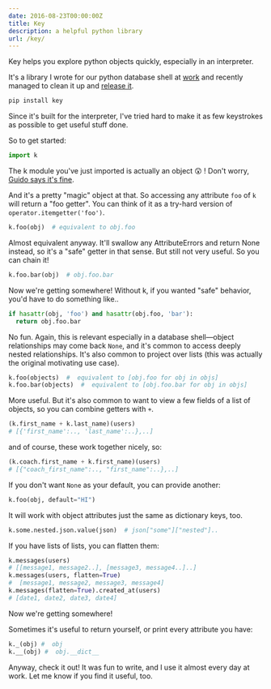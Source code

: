 ```yaml
---
date: 2016-08-23T00:00:00Z
title: Key
description: a helpful python library
url: /key/
---
```


Key helps you explore python objects quickly, especially in an interpreter.

It's a library I wrote for our python database shell at [work](https://www.welkinhealth.com)
and recently managed to clean it up and [release it](https://pypi.python.org/pypi/key).

``` bash
pip install key
```

Since it's built for the interpreter, I've tried hard to make it as few keystrokes
as possible to get useful stuff done.

So to get started:

``` python
import k
```

The k module you've just imported is actually an object 😲 ! Don't worry, [Guido says it's fine](https://mail.python.org/pipermail/python-ideas/2012-May/014969.html).

And it's a pretty "magic" object at that. So accessing any attribute `foo` of `k` will
return a "foo getter". You can think of it as a try-hard version of `operator.itemgetter('foo')`.

``` python
k.foo(obj)  # equivalent to obj.foo
```

Almost equivalent anyway. It'll swallow any AttributeErrors and return None instead, so it's a "safe" getter in that sense. But still not very useful. So you can chain it!

``` python
k.foo.bar(obj)  # obj.foo.bar
```

Now we're getting somewhere! Without k, if you wanted "safe" behavior, you'd have to do something like..

``` python
if hasattr(obj, 'foo') and hasattr(obj.foo, 'bar'):
  return obj.foo.bar
```

No fun. Again, this is relevant especially in a database shell—object relationships may come back `None`, and it's common to access deeply nested relationships. It's also common to project over lists (this was actually the original motivating use case).

``` python
k.foo(objects)  #  equivalent to [obj.foo for obj in objs]
k.foo.bar(objects)  #  equivalent to [obj.foo.bar for obj in objs]
```

More useful. But it's also common to want to view a few fields of a list of objects, so you can combine getters with `+`.

``` python
(k.first_name + k.last_name)(users)  
# [{'first_name':.., 'last_name':..},..]
```

and of course, these work together nicely, so:

``` python
(k.coach.first_name + k.first_name)(users)  
# [{"coach_first_name":.., "first_name":..},..]
```

If you don't want `None` as your default, you can provide another:

``` python
k.foo(obj, default="HI")
```

It will work with object attributes just the same as dictionary keys, too.

``` python
k.some.nested.json.value(json)  # json["some"]["nested"]..
```

If you have lists of lists, you can flatten them:

``` python
k.messages(users)  
# [[message1, message2..], [message3, message4..]..]
k.messages(users, flatten=True)  
#  [message1, message2, message3, message4]
k.messages(flatten=True).created_at(users)  
# [date1, date2, date3, date4]
```

Now we're getting somewhere!

Sometimes it's useful to return yourself, or print every attribute you have:

``` python
k._(obj) #  obj
k.__(obj) #  obj.__dict__
```

Anyway, check it out! It was fun to write, and I use it almost every day at work. Let me know if you find it useful, too.
